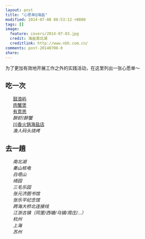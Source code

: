 ```yaml
---
layout: post
title: "心愿单@海盐"
modified: 2014-07-08 08:53:12 +0800
tags: []
image:
  feature: covers/2014-07-03.jpg
  credit: 海盐南北湖
  creditlink: http://www.nbh.com.cn/
comments: post-20140708-0
share: 
---
```


<style type="text/css"><!--
  li { list-style-type:none; }
--></style>

为了更加有效地开展工作之外的实践活动，在这里列出一张心愿单～

## 吃一次
- <a class="fa fa-square-o" target="_blank" href="http://ditu.baidu.com/detail?qt=ninf&uid=c111006bafff2c9a3a04b1eb&wd=&b=%2813463896.09,3549233.51;13464403.59,3549469.01%29&&detail=cater"> 鼓浪屿</a>
- <a class="fa fa-check-square-o" target="_blank" href="http://www.dianping.com/shop/10612981"> 肉蟹煲</a>
- <a class="fa fa-check-square-o" target="_blank" href="http://www.dianping.com/shop/9838117"> 有意思</a>
- <i class="fa fa-square-o" target="_blank" href="#"> 醉虾/醉蟹</i>
- <a class="fa fa-check-square-o" target="_blank" href="http://ditu.baidu.com/detail?qt=ninf&uid=cd9d05dd82aa71af85420ec6&wd=&b=%2813463488.09,3549636.01;13463995.59,3549871.51%29&&detail=cater"> 川香火锅海盐店</a>
- <i class="fa fa-check-square-o" target="_blank" href="#"> 渔人码头烧烤</i>

## 去一趟

- <i class="fa fa-check-square-o"> 南北湖</i>
- <i class="fa fa-square-o"> 秦山核电</i>
- <i class="fa fa-square-o"> 白塔山</i>
- <i class="fa fa-minus-square"> 绮园</i>
- <i class="fa fa-square-o"> 三毛乐园</i>
- <i class="fa fa-check-square-o"> 张元济图书馆</i>
- <i class="fa fa-check-square-o"> 张乐平纪念馆</i>
- <i class="fa fa-square-o"> 跨海大桥北连接线</i>
- <i class="fa fa-check-square-o"> 江浙古镇（同里/西塘/乌镇/周庄/...）</i>
- <i class="fa fa-check-square-o"> 杭州</i>
- <i class="fa fa-square-o"> 上海</i>
- <i class="fa fa-square-o"> 苏州</i>

